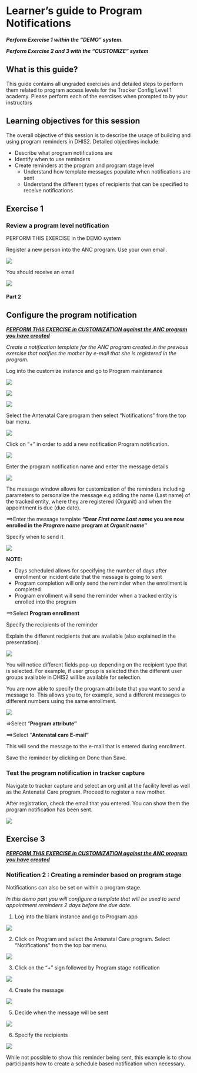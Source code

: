 # **Learner’s guide to Program Notifications**

**_Perform Exercise 1 within the “DEMO” system._**

**_Perform Exercise 2 and 3 with the “CUSTOMIZE” system_**


## What is this guide?

This guide contains all ungraded exercises and detailed steps to perform them related to program access levels for the Tracker Config Level 1 academy. Please perform each of the exercises when prompted to by your instructors


## Learning objectives for this session

The overall objective of this session is to describe the usage of building and using program reminders in DHIS2. Detailed objectives include:

* Describe what program notifications are
* Identify when to use reminders
* Create reminders at the program and program stage level
    * Understand how template messages populate when notifications are sent
    * Understand the different types of recipients that can be specified to receive notifications


## Exercise 1

### Review a program level notification

PERFORM THIS EXERCISE in the DEMO system

Register a new person into the ANC program. Use your own email.

![](Images/programnoti/image7.png)

You should receive an email

![](Images/programnoti/image19.png)

#### Part 2

## Configure the program notification

**_<span style="text-decoration:underline;">PERFORM THIS EXERCISE in CUSTOMIZATION against the ANC program you have created</span>_**

_Create a notification template for the ANC program created in the previous exercise that notifies the mother by e-mail that she is registered in the program._

Log into the customize instance and go to Program maintenance

![](Images/programnoti/image6.png)

![](Images/programnoti/image3.png)

![](Images/programnoti/image5.png)

Select the Antenatal Care program then select “Notifications” from the top bar menu.

![](Images/programnoti/image10.png)

Click on “+” in order to add a new
notification Program notification.

![](Images/programnoti/image2.png)

Enter the program notification name and enter the message details

![](Images/programnoti/image14.png)

The message window allows for customization of the reminders including parameters to personalize the message e.g adding the name (Last name) of the tracked entity, where they are registered (Orgunit) and when the appointment is due (due date).

==>Enter the message template  **“Dear _First name_ _Last name_ you are now enrolled in the _Program name_ program at _Orgunit name_”**

Specify when to send it

![](Images/programnoti/image9.png)

    

**NOTE:**



* Days scheduled allows for specifying the number of days after enrollment or incident date that the message is going to sent
* Program completion will only send the reminder when the enrollment is completed
* Program enrollment will send the reminder when a tracked entity is enrolled into the program

==>Select **Program enrollment**

Specify the recipients of the reminder

Explain the different recipients that are available (also explained in the presentation). 

![](Images/programnoti/image8.png)

    
You will notice different fields pop-up depending on the recipient type that is selected. For example, if user group is selected then the different user groups available in DHIS2 will be available for selection.

You are now able to specify the program attribute that you want to send a message to. This allows you to, for example, send a different messages to different numbers using the same enrollment.

![](Images/programnoti/image13.png)

=>Select “**Program attribute”**

==>Select “**Antenatal care E-mail”**

This will send the message to the e-mail that is entered during enrollment.

Save the reminder by clicking on Done than Save.

### **Test the program notification in tracker capture**

Navigate to tracker capture and select an org unit at the facility level as well as the Antenatal Care program. Proceed to register a new mother.

After registration, check the email that you entered. You can show them the program notification has been sent.

![](Images/programnoti/image18.png)


## **Exercise 3**

**_<span style="text-decoration:underline;">PERFORM THIS EXERCISE in CUSTOMIZATION against the ANC program you have created</span>_**

### **Notification 2 : Creating a reminder based on program stage**

Notifications can also be set on within a program stage.

_In this demo part you will configure a template that will be used to send appointment reminders 2 days before the due date._


1. Log into the blank instance and go to Program app


![](Images/programnoti/image17.png)


2. Click on Program and select the Antenatal Care program. Select “Notifications” from the top bar menu.


![](Images/programnoti/image10.png)

3. Click on the “+” sign followed by Program stage notification

![](Images/programnoti/image4.png)

4. Create the message

![](Images/programnoti/image15.png)

5. Decide when the message will be sent

![](Images/programnoti/image12.png)


6. Specify the recipients

![](Images/programnoti/image11.png)

While not possible to show this reminder being sent, this example is to show participants how to create a schedule based notification when necessary. 
